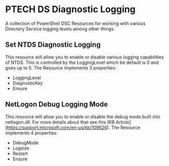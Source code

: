 # PTECH DS Diagnostic Logging

A collection of PowerShell DSC Resources for working with various Directory Service logging levels among other things.

## Set NTDS Diagnostic Logging

This resource will allow you to enable or disable various logging capabilities of NTDS. This is controlled by the LoggingLevel which be default is 0 and goes up to 5. The Resource implements 3 properties:

* LoggingLevel
* DiagnosticKey
* Ensure

## NetLogon Debug Logging Mode

This resource will allow you to enable or disable the debug mode built into netlogon.dll. For more details about that see this [KB Article] (https://support.microsoft.com/en-us/kb/109626). The Resource implements 4 properties:

* DebugMode
* Logsize
* Restart
* Ensure

